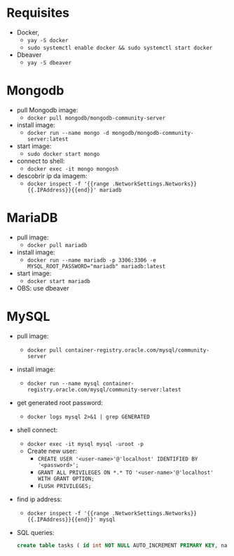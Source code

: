 # Requisites
- Docker,
	- `yay -S docker`
	- `sudo systemctl enable docker && sudo systemctl start docker`
- Dbeaver
	- `yay -S dbeaver`

# Mongodb
- pull Mongodb image:
	- `docker pull mongodb/mongodb-community-server`
- install image:
	- `docker run --name mongo -d mongodb/mongodb-community-server:latest`
- start image:
	- `sudo docker start mongo`
- connect to shell:
	- `docker exec -it mongo mongosh`
- descobrir ip da imagem:
	- `docker inspect -f '{{range .NetworkSettings.Networks}}{{.IPAddress}}{{end}}' mariadb`

# MariaDB
- pull image:
	- `docker pull mariadb`
- install image:
	- `docker run --name mariadb -p 3306:3306 -e MYSQL_ROOT_PASSWORD="mariadb" mariadb:latest`
- start image:
	- `docker start mariadb`
- OBS: use dbeaver 

# MySQL
- pull image:
	- `docker pull container-registry.oracle.com/mysql/community-server`
- install image:
	- `docker run --name mysql container-registry.oracle.com/mysql/community-server:latest`
- get generated root password:
	- `docker logs mysql 2>&1 | grep GENERATED`
- shell connect:
	- `docker exec -it mysql mysql -uroot -p`
	- Create new user:
		- `CREATE USER '<user-name>'@'localhost' IDENTIFIED BY '<password>';`
		- `GRANT ALL PRIVILEGES ON *.* TO '<user-name>'@'localhost' WITH GRANT OPTION;`
		- `FLUSH PRIVILEGES;`
		

- find ip address:
	- `docker inspect -f '{{range .NetworkSettings.Networks}}{{.IPAddress}}{{end}}' mysql`
- SQL queries:
	```sql
	create table tasks ( id int NOT NULL AUTO_INCREMENT PRIMARY KEY, name varchar(255), checked bool );
	```